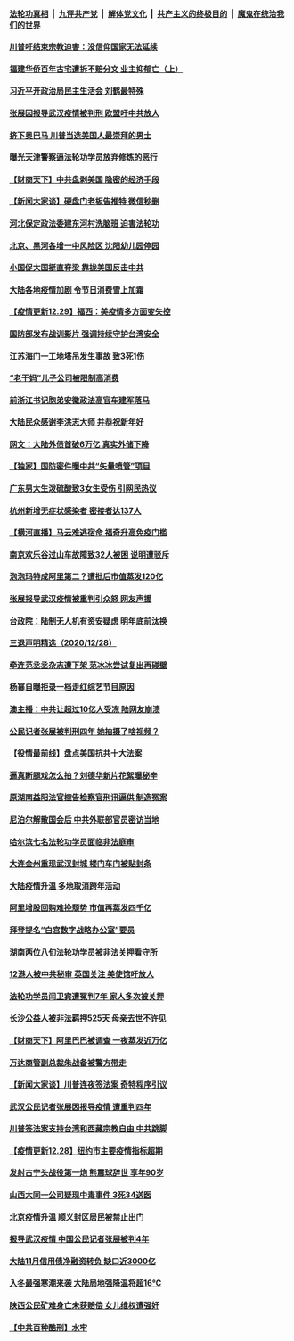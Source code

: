 

####  [法轮功真相](../../../../basic/blob/master/README.md?t=12300231) &nbsp;|&nbsp; [九评共产党](../../../../9ping.md/blob/master/README.md?t=12300231) &nbsp;|&nbsp; [解体党文化](../../../../jtdwh.md/blob/master/README.md?t=12300231)  &nbsp;|&nbsp; [共产主义的终极目的](../../../../gczydzjmd.md/blob/master/README.md?t=12300231) &nbsp;|&nbsp; [魔鬼在统治我们的世界](../../../../mgztzwmdsj.md/blob/master/README.md?t=12300231) 

#### [川普吁结束宗教迫害：没信仰国家无法延续](../pages/nsc413/n12652417.md?t=12300231) 

#### [福建华侨百年古宅遭拆不赔分文 业主抑郁亡（上）](../pages/nsc413/n12651149.md?t=12300231) 

#### [习近平开政治局民主生活会 刘鹤最特殊](../pages/nsc413/n12652129.md?t=12300231) 

#### [张展因报导武汉疫情被判刑 欧盟吁中共放人](../pages/nsc413/n12652262.md?t=12300231) 

#### [挤下奥巴马 川普当选美国人最崇拜的男士](../pages/nsc413/n12652274.md?t=12300231) 

#### [曝光天津警察逼法轮功学员放弃修炼的恶行](../pages/nsc413/n12642697.md?t=12300231) 

#### [【财商天下】中共盘剥美国 隐密的经济手段](../pages/nsc413/n12652192.md?t=12300231) 

#### [【新闻大家谈】硬盘门老板告推特 微信秒删](../pages/nsc413/n12652136.md?t=12300231) 

#### [河北保定政法委建东河村洗脑班 迫害法轮功](../pages/nsc413/n12645270.md?t=12300231) 

#### [北京、黑河各增一中风险区 沈阳幼儿园停园](../pages/nsc413/n12651643.md?t=12300231) 

#### [小国促大国挺直脊梁 靠拢美国反击中共](../pages/nsc413/n12650873.md?t=12300231) 

#### [大陆各地疫情加剧 令节日消费雪上加霜](../pages/nsc413/n12651472.md?t=12300231) 

#### [【疫情更新12.29】福西：美疫情多方面变失控](../pages/nsc413/n12651589.md?t=12300231) 

#### [国防部发布战训影片 强调持续守护台湾安全](../pages/nsc413/n12651535.md?t=12300231) 

#### [江苏海门一工地塔吊发生事故 致3死1伤](../pages/nsc413/n12651600.md?t=12300231) 

#### [“老干妈”儿子公司被限制高消费](../pages/nsc413/n12651617.md?t=12300231) 

#### [前浙江书记胞弟安徽政法高官车建军落马](../pages/nsc413/n12651253.md?t=12300231) 

#### [大陆民众感谢李洪志大师 并恭祝新年好](../pages/nsc413/n12650391.md?t=12300231) 

#### [网文：大陆外债首破6万亿 真实外储下降](../pages/nsc413/n12650978.md?t=12300231) 

#### [【独家】国防密件曝中共“矢量喷管”项目](../pages/nsc413/n12650161.md?t=12300231) 

#### [广东男大生泼硫酸致3女生受伤 引网民热议](../pages/nsc413/n12650975.md?t=12300231) 

#### [杭州新增无症状感染者 密接者达137人](../pages/nsc413/n12651134.md?t=12300231) 

#### [【横河直播】马云难逃宿命 福奇升高免疫门槛](../pages/nsc413/n12650864.md?t=12300231) 


#### [南京欢乐谷过山车故障致32人被困 说明遭驳斥](../pages/nsc413/n12650911.md?t=12300231) 

#### [泡泡玛特成阿里第二？遭批后市值蒸发120亿](../pages/nsc413/n12650560.md?t=12300231) 

#### [张展报导武汉疫情被重判引众怒 网友声援](../pages/nsc413/n12650452.md?t=12300231) 

#### [台政院：陆制无人机有资安疑虑 明年底前汰换](../pages/nsc413/n12650738.md?t=12300231) 

#### [三退声明精选（2020/12/28）](../pages/nsc413/n12650796.md?t=12300231) 

#### [牵连范丞丞杂志遭下架 范冰冰尝试复出再碰壁](../pages/nsc413/n12650498.md?t=12300231) 

#### [杨幂自曝拒录一档走红综艺节目原因](../pages/nsc413/n12650270.md?t=12300231) 

#### [澳主播：中共让超过10亿人受冻 陆网友崩溃](../pages/nsc413/n12648882.md?t=12300231) 

#### [公民记者张展被判刑四年 她拍摄了啥视频？](../pages/nsc413/n12650542.md?t=12300231) 

#### [【役情最前线】盘点美国抗共十大法案](../pages/nsc413/n12650552.md?t=12300231) 

#### [逼真断腿戏怎么拍？刘德华新片花絮曝秘辛](../pages/nsc413/n12650106.md?t=12300231) 

#### [原湖南益阳法官控告检察官刑讯逼供 制造冤案](../pages/nsc413/n12650246.md?t=12300231) 

#### [尼泊尔解散国会后 中共外联部官员密访当地](../pages/nsc413/n12650218.md?t=12300231) 

#### [哈尔滨七名法轮功学员面临非法庭审](../pages/nsc413/n12649801.md?t=12300231) 

#### [大连金州重现武汉封城 楼门车门被贴封条](../pages/nsc413/n12650140.md?t=12300231) 

#### [大陆疫情升温 多地取消跨年活动](../pages/nsc413/n12649163.md?t=12300231) 

#### [阿里增股回购难挽颓势 市值再蒸发四千亿](../pages/nsc413/n12650031.md?t=12300231) 

#### [拜登提名“白宫数字战略办公室”要员](../pages/nsc413/n12650068.md?t=12300231) 

#### [湖南两位八旬法轮功学员被非法关押看守所](../pages/nsc413/n12649388.md?t=12300231) 

#### [12港人被中共秘审 英国关注 美使馆吁放人](../pages/nsc413/n12649997.md?t=12300231) 

#### [法轮功学员闫卫宾遭冤判7年 家人多次被关押](../pages/nsc413/n12647770.md?t=12300231) 

#### [长沙公益人被非法羁押525天 母亲去世不许见](../pages/nsc413/n12649917.md?t=12300231) 

#### [【财商天下】阿里巴巴被调查 一夜蒸发近万亿](../pages/nsc413/n12649983.md?t=12300231) 

#### [万达商管副总裁朱战备被警方带走](../pages/nsc413/n12649769.md?t=12300231) 

#### [【新闻大家谈】川普连夜签法案 奇特程序引议](../pages/nsc413/n12649661.md?t=12300231) 

#### [武汉公民记者张展因报导疫情 遭重判四年](../pages/nsc413/n12649629.md?t=12300231) 

#### [川普签法案支持台湾和西藏宗教自由 中共跳脚](../pages/nsc413/n12649575.md?t=12300231) 

#### [【疫情更新12.28】纽约市主要疫情指标超期](../pages/nsc413/n12649253.md?t=12300231) 

#### [发射古宁头战役第一炮 熊震球辞世 享年90岁](../pages/nsc413/n12649157.md?t=12300231) 

#### [山西大同一公司疑现中毒事件 3死34送医](../pages/nsc413/n12649286.md?t=12300231) 

#### [北京疫情升温 顺义封区居民被禁止出门](../pages/nsc413/n12649062.md?t=12300231) 

#### [报导武汉疫情 中国公民记者张展被判4年](../pages/nsc413/n12649102.md?t=12300231) 

#### [大陆11月信用债净融资转负 缺口近3000亿](../pages/nsc413/n12648676.md?t=12300231) 

#### [入冬最强寒潮来袭 大陆局地强降温将超16℃](../pages/nsc413/n12648649.md?t=12300231) 

#### [陕西公民矿难身亡未获赔偿 女儿维权遭强奸](../pages/nsc413/n12648246.md?t=12300231) 

#### [【中共百种酷刑】水牢](../pages/nsc413/n12643414.md?t=12300231) 

